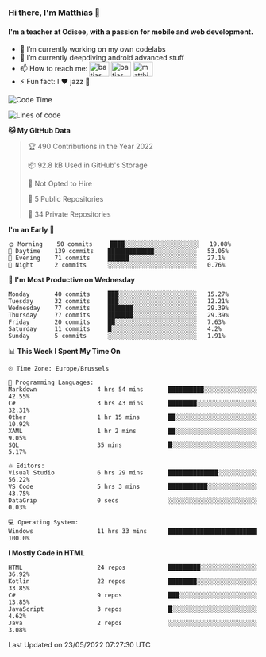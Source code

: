### Hi there, I'm Matthias 👋

#### I'm a teacher at Odisee, with a passion for mobile and web development.

- 🔭 I’m currently working on my own codelabs
- 🌱 I’m currently deepdiving android advanced stuff
- 📫 How to reach me: <a href="https://dev.to/batjas" target="_blank"><img align="center" src="https://raw.githubusercontent.com/rahuldkjain/github-profile-readme-generator/master/src/images/icons/Social/devto.svg" alt="batjas" height="30" width="40" /></a>
<a href="https://twitter.com/batjas" target="_blank"><img align="center" src="https://raw.githubusercontent.com/rahuldkjain/github-profile-readme-generator/master/src/images/icons/Social/twitter.svg" alt="batjas" height="30" width="40" /></a>
<a href="https://linkedin.com/in/matthiasdruwé" target="_blank"><img align="center" src="https://raw.githubusercontent.com/rahuldkjain/github-profile-readme-generator/master/src/images/icons/Social/linked-in-alt.svg" alt="matthiasdruwé" height="30" width="40" /></a>
- ⚡ Fun fact: I ❤ jazz 🎷


<!--START_SECTION:waka-->
![Code Time](http://img.shields.io/badge/Code%20Time-284%20hrs%2047%20mins-blue)

![Lines of code](https://img.shields.io/badge/From%20Hello%20World%20I%27ve%20Written-218%20Thousand%20lines%20of%20code-blue)

**🐱 My GitHub Data** 

> 🏆 490 Contributions in the Year 2022
 > 
> 📦 92.8 kB Used in GitHub's Storage 
 > 
> 🚫 Not Opted to Hire
 > 
> 📜 5 Public Repositories 
 > 
> 🔑 34 Private Repositories  
 > 
**I'm an Early 🐤** 

```text
🌞 Morning    50 commits     ████░░░░░░░░░░░░░░░░░░░░░   19.08% 
🌆 Daytime    139 commits    █████████████░░░░░░░░░░░░   53.05% 
🌃 Evening    71 commits     ██████░░░░░░░░░░░░░░░░░░░   27.1% 
🌙 Night      2 commits      ░░░░░░░░░░░░░░░░░░░░░░░░░   0.76%

```
📅 **I'm Most Productive on Wednesday** 

```text
Monday       40 commits     ███░░░░░░░░░░░░░░░░░░░░░░   15.27% 
Tuesday      32 commits     ███░░░░░░░░░░░░░░░░░░░░░░   12.21% 
Wednesday    77 commits     ███████░░░░░░░░░░░░░░░░░░   29.39% 
Thursday     77 commits     ███████░░░░░░░░░░░░░░░░░░   29.39% 
Friday       20 commits     ██░░░░░░░░░░░░░░░░░░░░░░░   7.63% 
Saturday     11 commits     █░░░░░░░░░░░░░░░░░░░░░░░░   4.2% 
Sunday       5 commits      ░░░░░░░░░░░░░░░░░░░░░░░░░   1.91%

```


📊 **This Week I Spent My Time On** 

```text
⌚︎ Time Zone: Europe/Brussels

💬 Programming Languages: 
Markdown                 4 hrs 54 mins       ██████████░░░░░░░░░░░░░░░   42.55% 
C#                       3 hrs 43 mins       ████████░░░░░░░░░░░░░░░░░   32.31% 
Other                    1 hr 15 mins        ██░░░░░░░░░░░░░░░░░░░░░░░   10.92% 
XAML                     1 hr 2 mins         ██░░░░░░░░░░░░░░░░░░░░░░░   9.05% 
SQL                      35 mins             █░░░░░░░░░░░░░░░░░░░░░░░░   5.17%

🔥 Editors: 
Visual Studio            6 hrs 29 mins       ██████████████░░░░░░░░░░░   56.22% 
VS Code                  5 hrs 3 mins        ███████████░░░░░░░░░░░░░░   43.75% 
DataGrip                 0 secs              ░░░░░░░░░░░░░░░░░░░░░░░░░   0.03%

💻 Operating System: 
Windows                  11 hrs 33 mins      █████████████████████████   100.0%

```

**I Mostly Code in HTML** 

```text
HTML                     24 repos            █████████░░░░░░░░░░░░░░░░   36.92% 
Kotlin                   22 repos            ████████░░░░░░░░░░░░░░░░░   33.85% 
C#                       9 repos             ███░░░░░░░░░░░░░░░░░░░░░░   13.85% 
JavaScript               3 repos             █░░░░░░░░░░░░░░░░░░░░░░░░   4.62% 
Java                     2 repos             ░░░░░░░░░░░░░░░░░░░░░░░░░   3.08%

```



 Last Updated on 23/05/2022 07:27:30 UTC
<!--END_SECTION:waka-->

